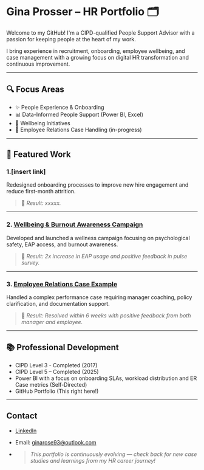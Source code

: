# Gina Prosser – HR Portfolio 🗂️

Welcome to my GitHub! I'm a CIPD-qualified People Support Advisor with a passion for keeping people at the heart of my work.

I bring experience in recruitment, onboarding, employee wellbeing, and case management with a growing focus on digital HR transformation and continuous improvement.

---

## 🔍 Focus Areas
- ✨ People Experience & Onboarding
-  📊 Data-Informed People Support (Power BI, Excel)
- 🌱 Wellbeing Initiatives
- 🤝 Employee Relations Case Handling (in-progress)

---

## 📄 Featured Work

### 1.[insert link]
Redesigned onboarding processes to improve new hire engagement and reduce first-month attrition.

> 📍 *Result: xxxxx.*

---

### 2. [Wellbeing & Burnout Awareness Campaign](./case-studies/wellbeing-initiative.md)
Developed and launched a wellness campaign focusing on psychological safety, EAP access, and burnout awareness.

> 📍 *Result: 2x increase in EAP usage and positive feedback in pulse survey.*

---

### 3. [Employee Relations Case Example](./case-studies/er-case-summary.md)
Handled a complex performance case requiring manager coaching, policy clarification, and documentation support.

> 📍 *Result: Resolved within 6 weeks with positive feedback from both manager and employee.*

---

## 📚 Professional Development
- CIPD Level 3 - Completed (2017)
- CIPD Level 5 – Completed (2025)  
- Power BI with a focus on onboarding SLAs, workload distribution and ER Case metrics (Self-Directed)  
- GitHub Portfolio (This right here!)

---

## Contact
- [LinkedIn](https://www.linkedin.com/in/ginaroseprosser)
- Email: ginarose93@outlook.com

- > *This portfolio is continuously evolving — check back for new case studies and learnings from my HR career journey!*
